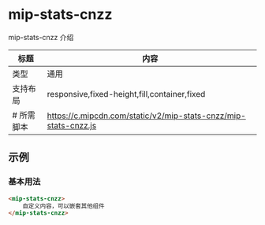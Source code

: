 # mip-stats-cnzz

mip-stats-cnzz 介绍

标题|内容
----|----
类型|通用
支持布局|responsive,fixed-height,fill,container,fixed
# 所需脚本|https://c.mipcdn.com/static/v2/mip-stats-cnzz/mip-stats-cnzz.js

## 示例

### 基本用法
```html
<mip-stats-cnzz>
    自定义内容，可以嵌套其他组件
</mip-stats-cnzz>
```